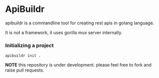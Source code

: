 # ApiBuildr

apibuildr is a commandline tool for creating rest apis in golang language. 

It is not a framework, it uses gorilla mux server internally. 

### Initializing a project

```
apibuildr init .
```

**NOTE** this repository is under development. please feel free to fork and raise pull requests.
